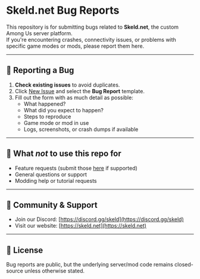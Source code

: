 # Skeld.net Bug Reports

This repository is for submitting bugs related to **Skeld.net**, the custom Among Us server platform.  
If you're encountering crashes, connectivity issues, or problems with specific game modes or mods, please report them here.

---

## 🐛 Reporting a Bug

1. **Check existing issues** to avoid duplicates.
2. Click [New Issue](https://github.com/YOUR-USERNAME/skeld-net-bugs/issues/new) and select the **Bug Report** template.
3. Fill out the form with as much detail as possible:
   - What happened?
   - What did you expect to happen?
   - Steps to reproduce
   - Game mode or mod in use
   - Logs, screenshots, or crash dumps if available

---

## 🚫 What *not* to use this repo for

- Feature requests (submit those [here](https://github.com/YOUR-USERNAME/skeld-net-requests) if supported)
- General questions or support
- Modding help or tutorial requests

---

## 💬 Community & Support

- Join our Discord: [https://discord.gg/skeld](https://discord.gg/skeld)
- Visit our website: [https://skeld.net](https://skeld.net)

---

## 📜 License

Bug reports are public, but the underlying server/mod code remains closed-source unless otherwise stated.
